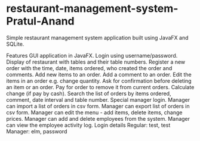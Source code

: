 # restaurant-management-system-Pratul-Anand
Simple restaurant management system application built using JavaFX and SQLite.

Features
GUI application in JavaFX.
Login using username/password.
Display of restaurant with tables and their table numbers.
Register a new order with the time, date, items ordered, who created the order and comments.
Add new items to an order.
Add a comment to an order.
Edit the items in an order e.g. change quantity.
Ask for confirmation before deleting an item or an order.
Pay for order to remove it from current orders.
Calculate change (if pay by cash).
Search the list of orders by items ordered, comment, date interval and table number.
Special manager login.
Manager can import a list of orders in csv form.
Manager can export list of orders in csv form.
Manager can edit the menu - add items, delete items, change prices.
Manager can add and delete employees from the system.
Manager can view the employee activity log.
Login details
Regular: test, test
Manager: elm, password
